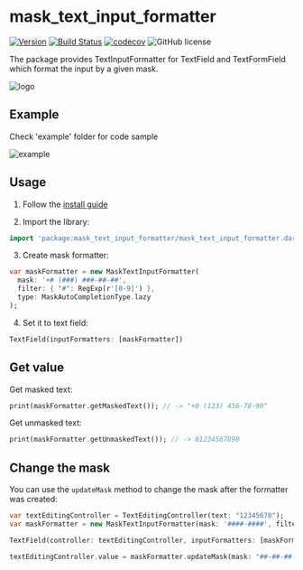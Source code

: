 # mask_text_input_formatter

[![Version](https://img.shields.io/pub/v/mask_text_input_formatter.svg)](https://pub.dartlang.org/packages/mask_text_input_formatter) [![Build Status](https://travis-ci.com/siqwin/mask_text_input_formatter.svg?branch=master)](https://travis-ci.com/siqwin/mask_text_input_formatter)  [![codecov](https://codecov.io/gh/siqwin/mask_text_input_formatter/branch/master/graph/badge.svg)](https://codecov.io/gh/siqwin/mask_text_input_formatter) ![GitHub license](https://img.shields.io/badge/license-MIT-blue.svg?style=flat)

The package provides TextInputFormatter for TextField and TextFormField which format the input by a given mask.

![logo](https://user-images.githubusercontent.com/49272216/91583922-88393380-e95a-11ea-85d0-07e1bef1a4c1.png)

## Example

Check 'example' folder for code sample

![example](https://user-images.githubusercontent.com/49272216/91583806-5de77600-e95a-11ea-8b13-7b2b85883513.gif)

## Usage

1. Follow the [install guide](https://pub.dev/packages/mask_text_input_formatter/install)

2. Import the library:

```dart
import 'package:mask_text_input_formatter/mask_text_input_formatter.dart';
```

3. Create mask formatter:

```dart
var maskFormatter = new MaskTextInputFormatter(
  mask: '+# (###) ###-##-##', 
  filter: { "#": RegExp(r'[0-9]') },
  type: MaskAutoCompletionType.lazy
);
```

4. Set it to text field:

```dart
TextField(inputFormatters: [maskFormatter])
```

## Get value

Get masked text:

```dart
print(maskFormatter.getMaskedText()); // -> "+0 (123) 456-78-90"
```

Get unmasked text:

```dart
print(maskFormatter.getUnmaskedText()); // -> 01234567890
```

## Change the mask

You can use the `updateMask` method to change the mask after the formatter was created:

```dart
var textEditingController = TextEditingController(text: "12345678");
var maskFormatter = new MaskTextInputFormatter(mask: '####-####', filter: { "#": RegExp(r'[0-9]') });

TextField(controller: textEditingController, inputFormatters: [maskFormatter])  // -> "1234-5678"

textEditingController.value = maskFormatter.updateMask(mask: "##-##-##-##"); // -> "12-34-56-78"
```

